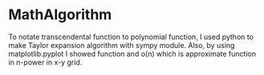 # MathAlgorithm
To notate transcendental function to polynomial function, I used python to make Taylor expansion algorithm with sympy module. Also, by using matplotlib.pyplot I showed function and o(n) which is approximate function in n-power in x-y grid.
